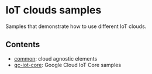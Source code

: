 # IoT clouds samples

Samples that demonstrate how to use different IoT clouds.

## Contents

* [common](./common): cloud agnostic elements
* [gc-iot-core](./gc-iot-core): Google Cloud IoT Core samples